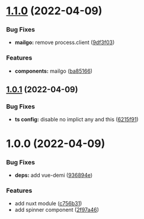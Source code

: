 # [1.1.0](https://github.com/daim-dev/daim-ui/compare/v1.0.1...v1.1.0) (2022-04-09)


### Bug Fixes

* **mailgo:** remove process.client ([9df3f03](https://github.com/daim-dev/daim-ui/commit/9df3f0346e597e9def510f9904d62fb879ff8ad6))


### Features

* **components:** mailgo ([ba85166](https://github.com/daim-dev/daim-ui/commit/ba8516626890b6144bfc52c319b0b39975276970))

## [1.0.1](https://github.com/daim-dev/daim-ui/compare/v1.0.0...v1.0.1) (2022-04-09)


### Bug Fixes

* **ts config:** disable no implict any and this ([6215f91](https://github.com/daim-dev/daim-ui/commit/6215f91a35ae85f43513565765f25c3f7a111fca))

# 1.0.0 (2022-04-09)


### Bug Fixes

* **deps:** add vue-demi ([936894e](https://github.com/daim-dev/daim-ui/commit/936894e49ef1d53a1c008b8cb92864488e753fbe))


### Features

* add nuxt module ([c756b31](https://github.com/daim-dev/daim-ui/commit/c756b31ff837bb9c49770e572f99794504541f72))
* add spinner component ([2f97a46](https://github.com/daim-dev/daim-ui/commit/2f97a469b1d8f11b51e05b67673a828412503fbc))
